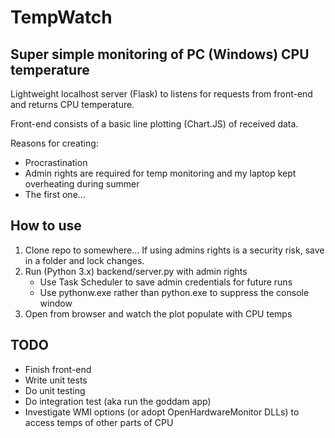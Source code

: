 # TempWatch

## Super simple monitoring of PC (Windows) CPU temperature

Lightweight localhost server (Flask) to listens for requests from front-end and returns CPU temperature.

Front-end consists of a basic line plotting (Chart.JS) of received data.

Reasons for creating:
- Procrastination
- Admin rights are required for temp monitoring and my laptop kept overheating during summer
- The first one...

## How to use

1. Clone repo to somewhere... If using admins rights is a security risk, save in a folder and lock changes.
2. Run (Python 3.x) backend/server.py with admin rights
    - Use Task Scheduler to save admin credentials for future runs
    - Use pythonw.exe rather than python.exe to suppress the console window
3. Open from browser and watch the plot populate with CPU temps 

## TODO
- Finish front-end
- Write unit tests
- Do unit testing
- Do integration test (aka run the goddam app)
- Investigate WMI options (or adopt OpenHardwareMonitor DLLs) to access temps of other parts of CPU